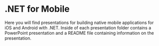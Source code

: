 # .NET for Mobile

Here you will find presentations for building native mobile applications for iOS and Android with .NET. Inside of each presentation folder contains a PowerPoint presentation and a README file containing information on the presentation.
